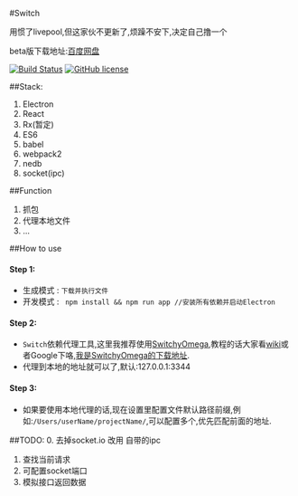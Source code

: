 #Switch

用惯了livepool,但这家伙不更新了,烦躁不安下,决定自己撸一个

beta版下载地址:[百度网盘](https://pan.baidu.com/s/1dEBFbOl)

[![Build Status](https://travis-ci.org/l3ve/Switch.svg?branch=master)](https://travis-ci.org/l3ve/Switch)
[![GitHub license](https://img.shields.io/badge/license-MIT-blue.svg)](https://raw.githubusercontent.com/l3ve/Switch/master/LICENSE.md)


##Stack:
1. Electron
2. React
3. Rx(暂定)
4. ES6
5. babel
6. webpack2
7. nedb
8. socket(ipc)

##Function
1. 抓包
2. 代理本地文件
3. ...

##How to use

#### Step 1:
* 生成模式 : `下载并执行文件`
* 开发模式 : ` npm install && npm run app //安装所有依赖并启动Electron`

#### Step 2:
* `Switch`依赖代理工具,这里我推荐使用[SwitchyOmega](https://github.com/FelisCatus/SwitchyOmega),教程的话大家看[wiki](https://github.com/FelisCatus/SwitchyOmega/wiki)或者Google下咯,[我是SwitchyOmega的下载地址](https://github.com/FelisCatus/SwitchyOmega/releases).
* 代理到本地的地址就可以了,默认:127.0.0.1:3344

#### Step 3:
* 如果要使用本地代理的话,现在设置里配置文件默认路径前缀,例如:`/Users/userName/projectName/`,可以配置多个,优先匹配前面的地址.

##TODO:
0. 去掉socket.io 改用 自带的ipc
1. 查找当前请求
2. 可配置socket端口
3. 模拟接口返回数据

